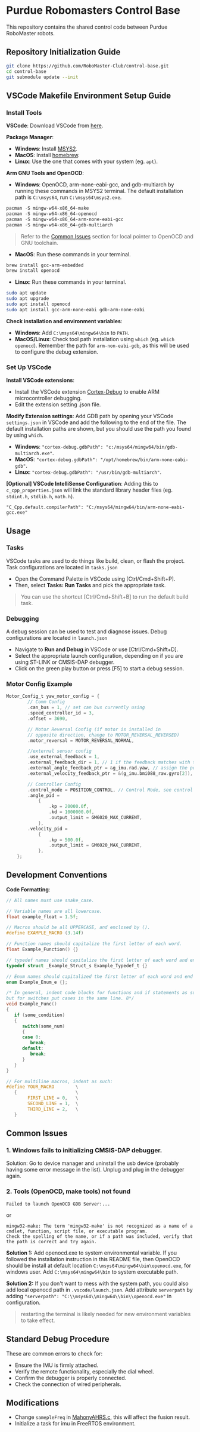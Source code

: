 # Purdue Robomasters Control Base

This repository contains the shared control code between Purdue RoboMaster robots.

## Repository Initialization Guide

```bash
git clone https://github.com/RoboMaster-Club/control-base.git
cd control-base
git submodule update --init
```

## VSCode Makefile Environment Setup Guide

### Install Tools

**VSCode**: Download VSCode from [here](https://code.visualstudio.com/download).

**Package Manager**:

- **Windows**: Install [MSYS2](https://www.msys2.org/).
- **MacOS**: Install [homebrew](https://docs.brew.sh/Installation).
- **Linux**: Use the one that comes with your system (eg. `apt`).

**Arm GNU Tools and OpenOCD**:

- **Windows**: OpenOCD, arm-none-eabi-gcc, and gdb-multiarch by running these commands in MSYS2 terminal. The default installation path is `C:\msys64`, run `C:\msys64\msys2.exe`.

```powershell
pacman -S mingw-w64-x86_64-make
pacman -S mingw-w64-x86_64-openocd
pacman -S mingw-w64-x86_64-arm-none-eabi-gcc
pacman -S mingw-w64-x86_64-gdb-multiarch
```

> Refer to the [Common Issues](#common-issues) section for local pointer to OpenOCD and GNU toolchain.

- **MacOS**: Run these commands in your terminal.

```zsh
brew install gcc-arm-embedded
brew install openocd
```

- **Linux**: Run these commands in your terminal.

```bash
sudo apt update
sudo apt upgrade
sudo apt install openocd
sudo apt install gcc-arm-none-eabi gdb-arm-none-eabi
```

**Check installation and environment variables**:

- **Windows**: Add `C:\msys64\mingw64\bin` to `PATH`.
- **MacOS/Linux**: Check tool path installation using `which` (eg. `which openocd`). Remember the path for `arm-non-eabi-gdb`, as this will be used to configure the debug extension.

### Set Up VSCode

**Install VSCode extensions**:

- Install the VSCode extension [Cortex-Debug](https://marketplace.visualstudio.com/items?itemName=marus25.cortex-debug) to enable ARM microcontroller debugging.
- Edit the extension setting .json file.

**Modify Extension settings**: Add GDB path by opening your VSCode `settings.json` in VSCode and add the following to the end of the file. The default installation paths are shown, but you should use the path you found by using `which`.

- **Windows**: `"cortex-debug.gdbPath": "c:/msys64/mingw64/bin/gdb-multiarch.exe"`.
- **MacOS**: `"cortex-debug.gdbPath": "/opt/homebrew/bin/arm-none-eabi-gdb"`.
- **Linux**: `"cortex-debug.gdbPath": "/usr/bin/gdb-multiarch"`.

**[Optional] VSCode IntelliSense Configuration**: Adding this to `c_cpp_properties.json` will link the standard library header files (eg. `stdint.h`, `stdlib.h`, `math.h`).

```
"C_Cpp.default.compilerPath": "C:/msys64/mingw64/bin/arm-none-eabi-gcc.exe"
```

## Usage

### Tasks

VSCode tasks are used to do things like build, clean, or flash the project. Task configurations are located in `tasks.json`

- Open the Command Palette in VSCode using [Ctrl/Cmd+Shift+P].
- Then, select **Tasks: Run Tasks** and pick the appropriate task.

> You can use the shortcut [Ctrl/Cmd+Shift+B] to run the default build task.

### Debugging

A debug session can be used to test and diagnose issues. Debug configurations are located in `launch.json`

- Navigate to **Run and Debug** in VSCode or use [Ctrl/Cmd+Shift+D].
- Select the appropriate launch configuration, depending on if you are using ST-LINK or CMSIS-DAP debugger.
- Click on the green play button or press [F5] to start a debug session.

### Motor Config Example

```C
Motor_Config_t yaw_motor_config = {
        // Comm Config
        .can_bus = 1, // set can bus currently using
        .speed_controller_id = 3,
        .offset = 3690,

        // Motor Reversal Config (if motor is installed in
        // opposite direction, change to MOTOR_REVERSAL_REVERSED)
        .motor_reversal = MOTOR_REVERSAL_NORMAL,

        //external sensor config
        .use_external_feedback = 1,
        .external_feedback_dir = 1, // 1 if the feedback matches with task space direction, 0 otherwise
        .external_angle_feedback_ptr = &g_imu.rad.yaw, // assign the pointer to the external angle feedback
        .external_velocity_feedback_ptr = &(g_imu.bmi088_raw.gyro[2]), // assign the poitner to the external velocity feedback

        // Controller Config
        .control_mode = POSITION_CONTROL, // Control Mode, see control mode for detail
        .angle_pid =
            {
                .kp = 20000.0f,
                .kd = 1000000.0f,
                .output_limit = GM6020_MAX_CURRENT,
            },
        .velocity_pid =
            {
                .kp = 500.0f,
                .output_limit = GM6020_MAX_CURRENT,
            },
    };
```

## Development Conventions

**Code Formatting**:

```c
// All names must use snake_case.

// Variable names are all lowercase.
float example_float = 1.5f;

// Macros should be all UPPERCASE, and enclosed by ().
#define EXAMPLE_MACRO (3.14f)

// Function names should capitalize the first letter of each word.
float Example_Function() {}

// typedef names should capitalize the first letter of each word and end in \_t.
typedef struct _Example_Struct_s Example_Typedef_t {}

// Enum names should capitalized the first letter of each word and end in \_e.
enum Example_Enum_e {};

/* In general, indent code blocks for functions and if statements as such,
but for switches put cases in the same line. 8*/
void Example_Func()
{
   if (some_condition)
   {
      switch(some_num)
      {
      case 0:
         break;
      default:
         break;
      }
   }
}

// For multiline macros, indent as such:
#define YOUR_MACRO        \
   {                      \
        FIRST_LINE = 0,   \
        SECOND_LINE = 1,  \
        THIRD_LINE = 2,   \
   }
```

## Common Issues

### 1. Windows fails to initializing CMSIS-DAP debugger.

Solution: Go to device manager and uninstall the usb device (probably having some error message in the list). Unplug and plug in the debugger again.

### 2. Tools (OpenOCD, make tools) not found

```
Failed to launch OpenOCD GDB Server:...
```

or

```
mingw32-make: The term 'mingw32-make' is not recognized as a name of a cmdlet, function, script file, or executable program.
Check the spelling of the name, or if a path was included, verify that the path is correct and try again.
```

**Solution 1:**
Add openocd.exe to system environmental variable. If you followed the installation instruction in this README file, then OpenOCD should be install at default location `C:\msys64\mingw64\bin\openocd.exe`, for windows user. Add `C:\msys64\mingw64\bin` to system executable path.

**Solution 2:**
If you don't want to mess with the system path, you could also add local openocd path in `.vscode/launch.json`. Add attribute `serverpath` by adding `"serverpath": "C:\\msys64\\mingw64\\bin\\openocd.exe"` in configuration.

> restarting the terminal is likely needed for new environment variables to take effect.

## Standard Debug Procedure

These are common errors to check for:

- Ensure the IMU is firmly attached.
- Verify the remote functionality, especially the dial wheel.
- Confirm the debugger is properly connected.
- Check the connection of wired peripherals.

## Modifications

- Change `samepleFreq` in [MahonyAHRS.c](src/algo/src/MahonyAHRS.c#L23), this will affect the fusion result.
- Initialize a task for imu in FreeRTOS environment.
